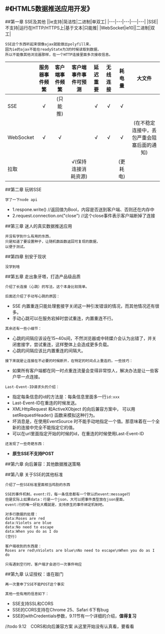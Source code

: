 ﻿#《HTML5数据推送应用开发》
---
##第一章 SSE及其他
||ie支持|简洁性|二进制|单双工|
|---|---|---|---|---|
|SSE|不支持|运行在HTTP/HTTPS上|基于文本|只能推|
|WebSocket|ie10||二进制|双工|

```
SSE这个东西听起来很像ajax就能做出polyfill来，
因为ie的ajax不能在readyState为3的时候读取到数据，
所以不能像其他浏览器那样，在一个HTTP连接里面多次接收信息。
```
||服务器事件频繁|客户端事件频繁|客户端事件事件可预测|延迟重要|无线连接|耗电量|大文件|
|---|:---:|:---:|:---:|:---:|:---:|:---:|:---:|
|SSE|√|(只能推)||√|√|√||
|WebSocket|√|√||√|√|√|(在不稳定连接中，丢包严重会阻塞后面的通知)|
|拉取|||√(保持连接消耗资源)|||(更耗电)||



##第二章 玩转SSE

```
学了一下node api
```
* 1.respone.write() //返回值为Bool，内容是否送到客户端、否则还在内存中 
* 2.request.connection.on("close") //这个close事件表示客户端断掉了连接

##第三章 迷人的真实数据推送应用

```
并没有学到什么有用的东西，
只是知道了要设置种子，让随机数函数返回可复现的数据，
以便于测试。
```
##第四章 别安于现状
```
没学到啥
```
##第五章 走出象牙塔，打造产品级品质
```
介绍了长连接（心跳）的写法，这个本身比较简单。

后面还介绍了手动写心跳的原因：
```
* SSE 内置重连只能处理套接字关闭这一种引发错误的情况，而其他情况还有很多。
* 手动心跳可以在服务宕掉时尝试重连，内置重连不行。

```
其余还有一些小细节：
```
* 心跳的间隔应该设在15~40s间，不然浏览器或中转媒介会认为出错了，并关闭套接字，尝试重连，这样整体上会造成更多负载。
* 心跳的间隔应该比内置重连的间隔大。

```
接下来就是让连接在不必要的时候断开，在特定的时间点上重连的，一些技巧：
```
* 如果所有客户端都在同一时点重连流量会变得非常惊人，解决办法是让一些客户早一点连接。

```
Last-Event-ID请求头的介绍：
```
* 指定每条信息的id的方法是：每条信息里面多一行```id:xxx```
* Last-Event-ID在重连的时候发送。
* XMLHttpRequest 和ActiveXObject 的向后兼容方案中， 可以用setRequestHeader() 函数来模拟这种行为。
* 坏消息是，在使用EventSource 时不能手动地指定一个值。那意味着在一个全新的连接中完全不能指定它的值。
* 可以在url里面指定开始的时候的id，在重连的时候使用Last-Event-ID


```
还发现了一些奇葩东西：
```
* **原生SSE不支持POST**




##第六章 向后兼容：其他数据推送策略


##第八章 关于SSE的其他标准
```
介绍了一些SSE标准里面相当鸡肋的东西
```

```
SSE的事件机制，event:行，每一条信息都有一个默认的event:message行
但是实际上如果data：行是一个json，大可以把事件类型放在json里面，
event:行的唯一好处大概就是，支持原生的事件绑定机制吧。
```

```
对多行数据的处理：
data:Roses are red
data:Violets are blue
data:No need to escape
data:When you do as I do
(空行)

客户端收到的东西是：
Roses are red\nViolets are blue\nNo need to escape\nWhen you do as I do

只有遇到空行时，客户端才会进行一次事件响应
```

##第九章 认证授权：谁在敲门
```
再一次重申了SSE不能POST这个事实

其他一些有用的信息如下：
```
* SSE支持SSL和CORS
* SSE的CORS支持在Chrome 25、Safari 6下有bug
* SSE的withCredentials参数，9.11节有一个详细的介绍，**值得复习**

//todo
9.12　CORS和向后兼容方案 
从这里开始没有认真看，要看看